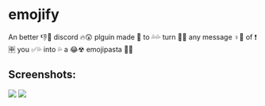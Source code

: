 # emojify
An better 👎🐬 discord 🔥😲 plguin made 👑 to 💦💦 turn 🔂👏 any message ♀👾 of ❗🈸 you ✅💦 into 💦 a 😂☢ emojipasta 🚟🍝

## Screenshots:
![](https://i.imgur.com/kCZ3B1j.png)
![](https://i.imgur.com/vNKNbCn.png)
